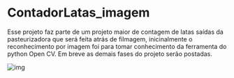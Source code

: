 # ContadorLatas_imagem

Esse projeto faz parte de um projeto maior de contagem de latas saídas da pasteurizadora que será feita atrás de filmagem, inicinalmente o reconhecimento por imagem foi para tomar conhecimento da ferramenta do python Open CV. Em breve as demais fases do projeto serão postadas.



![img](https://i.imgur.com/RRfVM1v.png)
